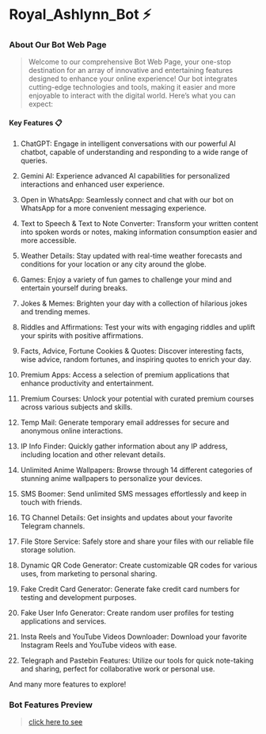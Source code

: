# Royal_Ashlynn_Bot ⚡️ 

### About Our Bot Web Page
> Welcome to our comprehensive Bot Web Page, your one-stop destination for an array of innovative and entertaining features designed to enhance your online experience! Our bot integrates cutting-edge technologies and tools, making it easier and more enjoyable to interact with the digital world. Here’s what you can expect:

#### Key Features 📋

1. ChatGPT: Engage in intelligent conversations with our powerful AI chatbot, capable of understanding and responding to a wide range of queries.

2. Gemini AI: Experience advanced AI capabilities for personalized interactions and enhanced user experience.

3. Open in WhatsApp: Seamlessly connect and chat with our bot on WhatsApp for a more convenient messaging experience.

4. Text to Speech & Text to Note Converter: Transform your written content into spoken words or notes, making information consumption easier and more accessible.

5. Weather Details: Stay updated with real-time weather forecasts and conditions for your location or any city around the globe.

6. Games: Enjoy a variety of fun games to challenge your mind and entertain yourself during breaks.

7. Jokes & Memes: Brighten your day with a collection of hilarious jokes and trending memes.

8. Riddles and Affirmations: Test your wits with engaging riddles and uplift your spirits with positive affirmations.

9. Facts, Advice, Fortune Cookies & Quotes: Discover interesting facts, wise advice, random fortunes, and inspiring quotes to enrich your day.

10. Premium Apps: Access a selection of premium applications that enhance productivity and entertainment.

11. Premium Courses: Unlock your potential with curated premium courses across various subjects and skills.

12. Temp Mail: Generate temporary email addresses for secure and anonymous online interactions.

13. IP Info Finder: Quickly gather information about any IP address, including location and other relevant details.

14. Unlimited Anime Wallpapers: Browse through 14 different categories of stunning anime wallpapers to personalize your devices.

15. SMS Boomer: Send unlimited SMS messages effortlessly and keep in touch with friends.

16. TG Channel Details: Get insights and updates about your favorite Telegram channels.

17. File Store Service: Safely store and share your files with our reliable file storage solution.

18. Dynamic QR Code Generator: Create customizable QR codes for various uses, from marketing to personal sharing.

19. Fake Credit Card Generator: Generate fake credit card numbers for testing and development purposes.

20. Fake User Info Generator: Create random user profiles for testing applications and services.

21. Insta Reels and YouTube Videos Downloader: Download your favorite Instagram Reels and YouTube videos with ease.

22. Telegraph and Pastebin Features: Utilize our tools for quick note-taking and sharing, perfect for collaborative work or personal use.

And many more features to explore!

### Bot Features Preview

>[click here to see](https://telegra.ph/Screenshot-of-Bot-Features-07-24)



